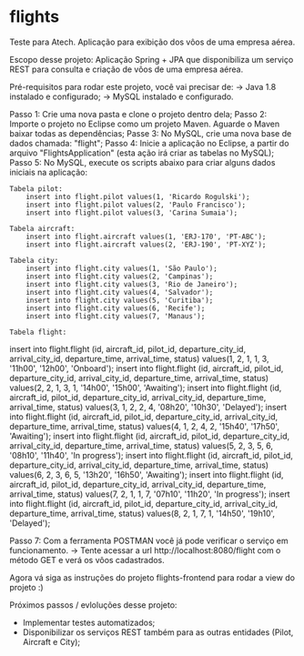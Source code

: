 # flights
Teste para Atech. Aplicação para exibição dos vôos de uma empresa aérea.

Escopo desse projeto: 
Aplicação Spring + JPA que disponibiliza um serviço REST para consulta e criação de vôos de uma empresa aérea.

Pré-requisitos para rodar este projeto, você vai precisar de:
-> Java 1.8 instalado e configurado;
-> MySQL instalado e configurado.

Passo 1: Crie uma nova pasta e clone o projeto dentro dela;
Passo 2: Importe o projeto no Eclipse como um projeto Maven. Aguarde o Maven baixar todas as dependências;
Passe 3: No MySQL, crie uma nova base de dados chamada: "flight";
Passo 4: Inicie a aplicação no Eclipse, a partir do arquivo "FlightsApplication" (esta ação irá criar as tabelas no MySQL);
Passo 5: No MySQL, execute os scripts abaixo para criar alguns dados iniciais na aplicação:

	Tabela pilot: 
		insert into flight.pilot values(1, 'Ricardo Rogulski');
		insert into flight.pilot values(2, 'Paulo Francisco');
		insert into flight.pilot values(3, 'Carina Sumaia');
		
	Tabela aircraft:
		insert into flight.aircraft values(1, 'ERJ-170', 'PT-ABC');
		insert into flight.aircraft values(2, 'ERJ-190', 'PT-XYZ');
	
	Tabela city: 
		insert into flight.city values(1, 'São Paulo');
		insert into flight.city values(2, 'Campinas');
		insert into flight.city values(3, 'Rio de Janeiro');
		insert into flight.city values(4, 'Salvador');
		insert into flight.city values(5, 'Curitiba');
		insert into flight.city values(6, 'Recife');
		insert into flight.city values(7, 'Manaus');

	Tabela flight: 
insert into flight.flight (id, aircraft_id, pilot_id, departure_city_id, arrival_city_id, departure_time, arrival_time, status) values(1, 2, 1, 1, 3, '11h00', '12h00', 'Onboard'); 
insert into flight.flight (id, aircraft_id, pilot_id, departure_city_id, arrival_city_id, departure_time, arrival_time, status) values(2, 2, 1, 3, 1, '14h00', '15h00', 'Awaiting'); 
insert into flight.flight (id, aircraft_id, pilot_id, departure_city_id, arrival_city_id, departure_time, arrival_time, status) values(3, 1, 2, 2, 4, '08h20', '10h30', 'Delayed'); 
insert into flight.flight (id, aircraft_id, pilot_id, departure_city_id, arrival_city_id, departure_time, arrival_time, status) values(4, 1, 2, 4, 2, '15h40', '17h50', 'Awaiting'); 
insert into flight.flight (id, aircraft_id, pilot_id, departure_city_id, arrival_city_id, departure_time, arrival_time, status) values(5, 2, 3, 5, 6, '08h10', '11h40', 'In progress'); 
insert into flight.flight (id, aircraft_id, pilot_id, departure_city_id, arrival_city_id, departure_time, arrival_time, status) values(6, 2, 3, 6, 5, '13h20', '16h50', 'Awaiting'); 
insert into flight.flight (id, aircraft_id, pilot_id, departure_city_id, arrival_city_id, departure_time, arrival_time, status) values(7, 2, 1, 1, 7, '07h10', '11h20', 'In progress'); 
insert into flight.flight (id, aircraft_id, pilot_id, departure_city_id, arrival_city_id, departure_time, arrival_time, status) values(8, 2, 1, 7, 1, '14h50', '19h10', 'Delayed'); 
 

Passo 7: Com a ferramenta POSTMAN você já pode verificar o serviço em funcionamento. 
	-> Tente acessar a url http://localhost:8080/flight com o método GET e verá os vôos cadastrados.

Agora vá siga as instruções do projeto flights-frontend para rodar a view do projeto :)

Próximos passos / evloluções desse projeto: 
- Implementar testes automatizados;
- Disponibilizar os serviços REST também para as outras entidades (Pilot, Aircraft e City);



